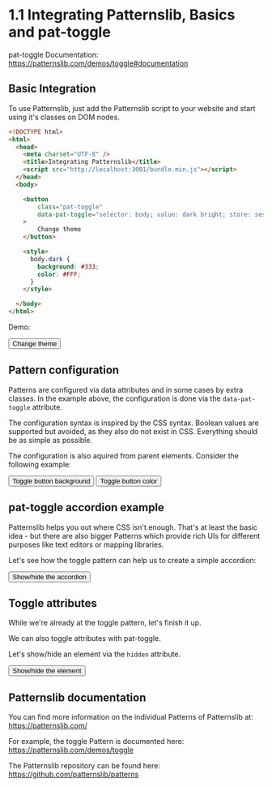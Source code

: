 # 1.1 Integrating Patternslib, Basics and pat-toggle

pat-toggle Documentation: https://patternslib.com/demos/toggle#documentation


## Basic Integration

To use Patternslib, just add the Patternslib script to your website and start using it's classes on DOM nodes.

```html
<!DOCTYPE html>
<html>
  <head>
    <meta charset="UTF-8" />
    <title>Integrating Patternslib</title>
    <script src="http://localhost:3001/bundle.min.js"></script>
  </head>
  <body>

    <button
        class="pat-toggle"
        data-pat-toggle="selector: body; value: dark bright; store: session"
    >
        Change theme
    </button>

    <style>
      body.dark {
        background: #333;
        color: #FFF;
      }
    </style>

  </body>
</html>

```

Demo:

<button
    class="pat-toggle"
    data-pat-toggle="
      selector: body;
      value: dark bright;
      store: session">
  Change theme
</button>

<style>
  body.dark {
    background: #333;
    color: #FFF;
  }
</style>


## Pattern configuration

Patterns are configured via data attributes and in some cases by extra classes.
In the example above, the configuration is done via the ``data-pat-toggle`` attribute.

The configuration syntax is inspired by the CSS syntax.
Boolean values are supported but avoided, as they also do not exist in CSS.
Everything should be as simple as possible.

The configuration is also aquired from parent elements.
Consider the following example:

<div
  class="pat-clone"
  data-pat-clone="
    trigger-behaviour: auto;
    clone-behaviour: escape;
    clone-wrapper: #code-template;
  ">
<div data-pat-toggle="selector: button.pat-toggle">
  <button class="pat-toggle" data-pat-toggle="value: bg-red default">Toggle button background</button>
  <button class="pat-toggle" data-pat-toggle="value: fg-blue default">Toggle button color</button>
  <style>
    .bg-red { background-color: red; }
    .fg-blue { color: blue; }
  </style>
</div>
</div>


## pat-toggle accordion example

Patternslib helps you out where CSS isn't enough.
That's at least the basic idea - but there are also bigger Patterns which provide rich UIs for different purposes like text editors or mapping libraries.

Let's see how the toggle pattern can help us to create a simple accordion:


<div
  class="pat-clone"
  data-pat-clone="
    trigger-behaviour: auto;
    clone-behaviour: escape;
    clone-wrapper: #code-template;
  ">
<div>
  <button class="pat-toggle" data-pat-toggle="selector: #example-1-1--accordion; value: opened closed">Show/hide the accordion</button>
  <section id="example-1-1--accordion" class="closed">
    <img src="https://picsum.photos/400/600" alt="random image from the internet" />
  </section>
  <style>
    .closed {
      height: 0;
      overflow: hidden;
      transition: height 1s;
    }
    .opened {
      height: 600px;
      overflow: hidden;
      transition: height 1s
    }
  </style>
</div>
</div>


## Toggle attributes

While we're already at the toggle pattern, let's finish it up.

We can also toggle attributes with pat-toggle.

Let's show/hide an element via the ``hidden`` attribute.


<div
  class="pat-clone"
  data-pat-clone="
    trigger-behaviour: auto;
    clone-behaviour: escape;
    clone-wrapper: #code-template;
  ">
<div>
  <button class="pat-toggle" data-pat-toggle="selector: #example-1-1--show-hide; attribute: hidden">Show/hide the element</button>
  <section id="example-1-1--show-hide" hidden>
    <img src="https://picsum.photos/400/600" alt="random image from the internet" />
  </section>
</div>
</div>


## Patternslib documentation

You can find more information on the individual Patterns of Patternslib at: https://patternslib.com/

For example, the toggle Pattern is documented here: https://patternslib.com/demos/toggle

The Patternslib repository can be found here: https://github.com/patternslib/patterns

